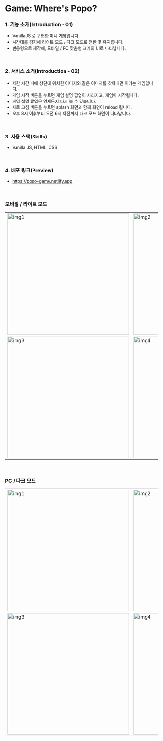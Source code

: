 # Game: Where's Popo?

### 1. 기능 소개(Introduction - 01)
- VanillaJS 로 구현한 미니 게임입니다.
- 시간대를 감지해 라이트 모드 / 다크 모드로 전환 및 유지합니다.
- 반응형으로 제작해, 모바일 / PC 맞춤형 크기의 UI로 나타납니다.
</br>

### 2. 서비스 소개(Introduction - 02)
- 제한 시간 내에 상단에 위치한 이미지와 같은 이미지를 찾아내면 이기는 게임입니다.
- 게임 시작 버튼을 누르면 게임 설명 팝업이 사라지고, 게임이 시작됩니다.
- 게임 설명 팝업은 언제든지 다시 볼 수 있습니다.
- 새로 고침 버튼을 누르면 splash 화면과 함께 화면이 reload 됩니다.
- 오후 8시 이후부터 오전 6시 이전까지 다크 모드 화면이 나타납니다.
</br>

### 3. 사용 스택(Skills)
- Vanilla JS, HTML, CSS
</br>

### 4. 배포 링크(Preview)
- https://popo-game.netlify.app
</br>

### 모바일 / 라이트 모드

|||
|---|---|
|<img src="https://user-images.githubusercontent.com/62868465/136746060-e10fecd6-53b0-4d4f-a0e6-cbbff48eb972.jpeg" alt="img1" width="400px"/>|<img src="https://user-images.githubusercontent.com/62868465/136746085-611b3884-0dd2-4907-8275-3fae5eade728.jpeg" alt="img2" width="400px"/>|
|<img src="https://user-images.githubusercontent.com/62868465/136746102-519e5f12-d8ed-44e9-85c5-dc6b77e58de2.jpeg" alt="img3" width="400px"/>|<img src="https://user-images.githubusercontent.com/62868465/136746112-c57f9347-ac11-40c9-a31e-598d7e8aa64a.jpeg" alt="img4" width="400px"/>|
</br>

### PC / 다크 모드

|||
|---|---|
|<img src="https://user-images.githubusercontent.com/62868465/136747419-d97270a4-506c-463e-b30d-717cb6267132.jpeg" alt="img1" width="400px"/>|<img src="https://user-images.githubusercontent.com/62868465/136747639-99785c96-1cd7-418d-a34b-848876fe6e3c.jpeg" alt="img2" width="400px"/>|
|<img src="https://user-images.githubusercontent.com/62868465/136747722-97416fba-e0e3-492e-8b6b-7097784eff44.jpeg" alt="img3" width="400px"/>|<img src="https://user-images.githubusercontent.com/62868465/136747774-769c56e3-22ef-4698-b9e7-63e03d1ad03f.jpeg" alt="img4" width="400px"/>|








